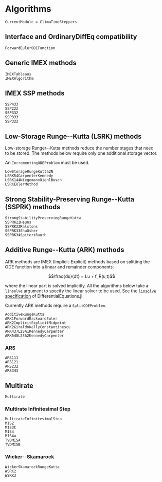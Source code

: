 # Algorithms

```@meta
CurrentModule = ClimaTimeSteppers
```

## Interface and OrdinaryDiffEq compatibility

```@docs
ForwardEulerODEFunction
```

## Generic IMEX methods

```@docs
IMEXTableaus
IMEXAlgorithm
```

## IMEX SSP methods

```@docs
SSP433
SSP222
SSP332
SSP333
SSP322
```

## Low-Storage Runge--Kutta (LSRK) methods

Low-storage Runger--Kutta methods reduce the number stages that need to be stored.
The methods below require only one additional storage vector.

An `IncrementingODEProblem` must be used.

```@docs
LowStorageRungeKutta2N
LSRK54CarpenterKennedy
LSRK144NiegemannDiehlBusch
LSRKEulerMethod
```

## Strong Stability-Preserving Runge--Kutta (SSPRK) methods

```@docs
StrongStabilityPreservingRungeKutta
SSPRK22Heuns
SSPRK22Ralstons
SSPRK33ShuOsher
SSPRK34SpiteriRuuth
```

## Additive Runge--Kutta (ARK) methods

ARK methods are IMEX (Implicit-Explicit) methods based on splitting the ODE function into a linear and remainder components:
```math
\frac{du}{dt} = Lu + f_R(u,t)
```
where the linear part is solved implicitly. All the algorithms below take a `linsolve` argument to specify the linear solver to be used.
See the [`linsolve` specification](https://diffeq.sciml.ai/latest/features/linear_nonlinear/) of DifferentialEquations.jl.

Currently ARK methods require a `SplitODEProblem`.

```@docs
AdditiveRungeKutta
ARK1ForwardBackwardEuler
ARK2ImplicitExplicitMidpoint
ARK2GiraldoKellyConstantinescu
ARK437L2SA1KennedyCarpenter
ARK548L2SA2KennedyCarpenter
```

### ARS

```@docs
ARS111
ARS121
ARS232
ARS343
```

## Multirate

```@docs
Multirate
```

### Multirate Infinitesimal Step

```@docs
MultirateInfinitesimalStep
MIS2
MIS3C
MIS4
MIS4a
TVDMISA
TVDMISB
```

### Wicker--Skamarock

```@docs
WickerSkamarockRungeKutta
WSRK2
WSRK3
```
